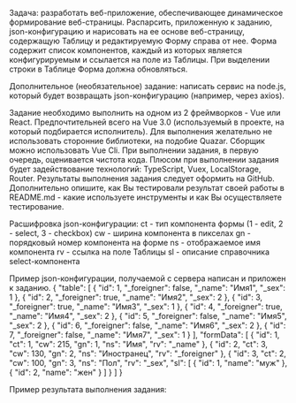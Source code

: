 Задача: разработать веб-приложение, обеспечивающее динамическое формирование веб-страницы.
Распарсить, приложенную к заданию, json-конфигурацию и нарисовать на ее основе веб-страницу, содержащую Таблицу и редактируемую Форму справа от нее. 
Форма содержит список компонентов, каждый из которых является конфигурируемым и ссылается на поле из Таблицы.
При выделении строки в Таблице Форма должна обновляться. 

Дополнительное (необязательное) задание: написать сервис на node.js, который будет возвращать json-конфигурацию (например, через axios).

Задание необходимо выполнить на одном из 2 фреймворков - Vue или React. Предпочтительней всего на Vue 3.0 (используемый в проекте, на который подбирается исполнитель). 
Для выполнения желательно не использовать сторонние библиотеки, на подобие Quazar. Сборщик можно использовать Vue Cli. 
При выполнении задания, в первую очередь, оценивается чистота кода. 
Плюсом при выполнении задания будет задействование технологий: TypeScript, Vuex, LocalStorage, Router.
Результаты выполнения задания следует оформить на GitHub.
Дополнительно опишите, как Вы тестировали результат своей работы в README.md - какие используете инструменты и как Вы осуществляете тестирование.

Расшифровка json-конфигурации:
ct - тип компонента формы (1 - edit, 2 - select, 3 - checkbox)
cw - ширина компонента в пикселах
gn - порядковый номер компонента на форме
ns - отображаемое имя компонента
rv - ссылка на поле Таблицы
sl - описание справочника select-компонента

Пример json-конфигурации, получаемой с сервера написан и приложен к заданию.
{
  "table": [
    {
      "id": 1,
      "_foreigner": false,
      "_name": "Имя1",
      "_sex": 1
    },
    {
      "id": 2,
      "_foreigner": true,
      "_name": "Имя2",
      "_sex": 2
    },
    {
      "id": 3,
      "_foreigner": true,
      "_name": "Имя3",
      "_sex": 1
    },
    {
      "id": 4,
      "_foreigner": true,
      "_name": "Имя4",
      "_sex": 2
    },
    {
      "id": 5,
      "_foreigner": false,
      "_name": "Имя5",
      "_sex": 2
    },
    {
      "id": 6,
      "_foreigner": false,
      "_name": "Имя6",
      "_sex": 2
    },
    {
      "id": 7,
      "_foreigner": false,
      "_name": "Имя7",
      "_sex": 1
    }
  ],
  "formData": [
    {
      "id": 1,
      "ct": 1,
      "cw": 215,
      "gn": 1,
      "ns": "Имя",
      "rv": "_name"
    },
    {
      "id": 2,
      "ct": 3,
      "cw": 130,
      "gn": 2,
      "ns": "Иностранец",
      "rv": "_foreigner"
    },
    {
      "id": 3,
      "ct": 2,
      "cw": 100,
      "gn": 3,
      "ns": "Пол",
      "rv": "_sex",
      "sl": [
        {
          "id": 1,
          "name": "муж"
        },
        {
          "id": 2,
          "name": "жен"
        }
      ]
    }
  ]
}

Пример результата выполнения задания:
 

